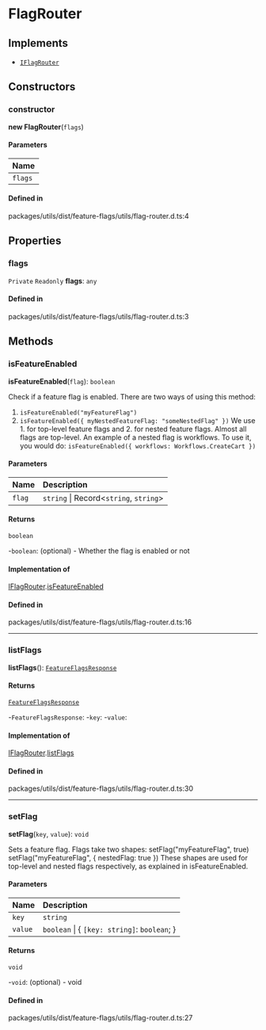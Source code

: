 # FlagRouter

## Implements

- [`IFlagRouter`](../interfaces/IFlagRouter.md)

## Constructors

### constructor

**new FlagRouter**(`flags`)

#### Parameters

| Name |
| :------ |
| `flags` | Record<`string`, `boolean` \| Record<`string`, `boolean`\>\> |

#### Defined in

packages/utils/dist/feature-flags/utils/flag-router.d.ts:4

## Properties

### flags

 `Private` `Readonly` **flags**: `any`

#### Defined in

packages/utils/dist/feature-flags/utils/flag-router.d.ts:3

## Methods

### isFeatureEnabled

**isFeatureEnabled**(`flag`): `boolean`

Check if a feature flag is enabled.
There are two ways of using this method:
1. `isFeatureEnabled("myFeatureFlag")`
2. `isFeatureEnabled({ myNestedFeatureFlag: "someNestedFlag" })`
We use 1. for top-level feature flags and 2. for nested feature flags. Almost all flags are top-level.
An example of a nested flag is workflows. To use it, you would do:
`isFeatureEnabled({ workflows: Workflows.CreateCart })`

#### Parameters

| Name | Description |
| :------ | :------ |
| `flag` | `string` \| Record<`string`, `string`\> | The flag to check |

#### Returns

`boolean`

-`boolean`: (optional) - Whether the flag is enabled or not

#### Implementation of

[IFlagRouter](../interfaces/IFlagRouter.md).[isFeatureEnabled](../interfaces/IFlagRouter.md#isfeatureenabled)

#### Defined in

packages/utils/dist/feature-flags/utils/flag-router.d.ts:16

___

### listFlags

**listFlags**(): [`FeatureFlagsResponse`](../types/FeatureFlagsResponse.md)

#### Returns

[`FeatureFlagsResponse`](../types/FeatureFlagsResponse.md)

-`FeatureFlagsResponse`: 
	-`key`: 
	-`value`: 

#### Implementation of

[IFlagRouter](../interfaces/IFlagRouter.md).[listFlags](../interfaces/IFlagRouter.md#listflags)

#### Defined in

packages/utils/dist/feature-flags/utils/flag-router.d.ts:30

___

### setFlag

**setFlag**(`key`, `value`): `void`

Sets a feature flag.
Flags take two shapes:
setFlag("myFeatureFlag", true)
setFlag("myFeatureFlag", { nestedFlag: true })
These shapes are used for top-level and nested flags respectively, as explained in isFeatureEnabled.

#### Parameters

| Name | Description |
| :------ | :------ |
| `key` | `string` | The key of the flag to set. |
| `value` | `boolean` \| { `[key: string]`: `boolean`;  } | The value of the flag to set. |

#### Returns

`void`

-`void`: (optional) - void

#### Defined in

packages/utils/dist/feature-flags/utils/flag-router.d.ts:27
